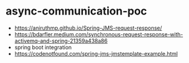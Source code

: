 # async-communication-poc

- https://aniruthmp.github.io/Spring-JMS-request-response/
- https://bdarfler.medium.com/synchronous-request-response-with-activemq-and-spring-21359a438a86
- spring boot integration
- https://codenotfound.com/spring-jms-jmstemplate-example.html